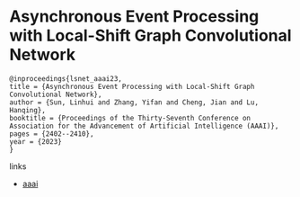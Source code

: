 # Asynchronous Event Processing with Local-Shift Graph Convolutional Network

```
@inproceedings{lsnet_aaai23,
title = {Asynchronous Event Processing with Local-Shift Graph Convolutional Network},
author = {Sun, Linhui and Zhang, Yifan and Cheng, Jian and Lu, Hanqing},
booktitle = {Proceedings of the Thirty-Seventh Conference on Association for the Advancement of Artificial Intelligence (AAAI)},
pages = {2402--2410},
year = {2023}
}
```

links
- [aaai](https://ojs.aaai.org/index.php/AAAI/article/view/25336)
